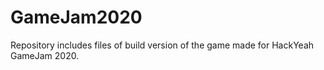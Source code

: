 # GameJam2020
Repository includes files of build version of the game made for HackYeah GameJam 2020.
